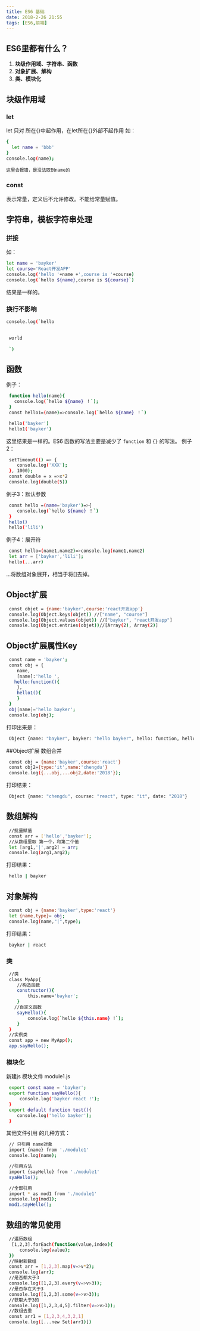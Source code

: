 ```yaml
---
title: ES6 基础
date: 2018-2-26 21:55
tags: [ES6,前端]
---
```

## ES6里都有什么？

1. **块级作用域、字符串、函数**
2. **对象扩展、解构**
3. **类、模块化**

## 块级作用域
### let
let 只对 所在{}中起作用，在let所在{}外部不起作用
如：
``` bash
{
  let name = 'bbb'
}
console.log(name);
```
`这里会报错，是没法取到name的`

### const
表示常量，定义后不允许修改。不能给常量赋值。

<!--more-->

## 字符串，模板字符串处理
### 拼接
如：
``` bash
let name = 'bayker'
let course='React开发APP'
console.log('hello '+name +',course is '+course)
console.log(`hello ${name},course is ${course}`)
```
结果是一样的。
### 换行不影响

``` bash
console.log(`hello
 

 world
 
 `)
```
## 函数
例子：
``` bash
 function hello(name){
   console.log(`hello ${name} ！`);    
 }
 const hello1=(name)=>console.log(`hello ${name} ！`)

 hello('bayker')
 hello1('bayker')
```
这里结果是一样的。ES6 函数的写法主要是减少了 `function` 和 `{}` 的写法。
例子2：
``` bash
 setTimeout(() => {
    console.log('XXX');
 }, 1000);
 const double = x =>x*2
 console.log(double(5))
```
例子3：默认参数
``` bash
 const hello =(name='bayker')=>{
    console.log(`hello ${name} ！`)
 }
 hello()
 hello('lili')
```
例子4：展开符
``` bash
 const hello=(name1,name2)=>console.log(name1,name2)
 let arr = ['bayker','lili'];
 hello(...arr)
```
...将数组对象展开，相当于将[]去掉。

## Object扩展
``` bash
 const objet = {name:'bayker',course:'react开发app'}
 console.log(Object.keys(objet)) //["name", "course"]
 console.log(Object.values(objet)) //["bayker", "react开发app"]
 console.log(Object.entries(objet))//[Array(2), Array(2)]
```
## Object扩展属性Key
``` bash
 const name = 'bayker';
 const obj = {
    name,
    [name]:'hello ',
   hello:function(){
    },
    hello1(){
    }
 }
 obj[name]='hello bayker';
 console.log(obj);
```
打印出来是：
``` bash
 Object {name: "bayker", bayker: "hello bayker", hello: function, hello1: function}
```

##Object扩展 数组合并
``` bash
 const obj = {name:'bayker',course:'react'}
 const obj2={type:'it',name:'chengdu'}
 console.log({...obj,...obj2,date:'2018'});
```
打印结果：
``` bash
 Object {name: "chengdu", course: "react", type: "it", date: "2018"}
```

## 数组解构
``` bash
 //批量赋值
 const arr = ['hello','bayker'];
 //从数组里取 第一个，和第二个值
 let [arg1,'|',arg2] = arr;
 console.log(arg1,arg2);
```
打印结果：
``` bash
 hello | bayker
```
## 对象解构
``` bash
 const obj = {name:'bayker',type:'react'}
 let {name,type}= obj;
 console.log(name,"|",type);
```
打印结果：
``` bash
 bayker | react
```
### 类
``` bash
 //类
 class MyApp{
    //构造函数
    constructor(){
        this.name='bayker';
    }
   //自定义函数
    sayHello(){
        console.log(`hello ${this.name} !`);
    }
 }
 //实例类
 const app = new MyApp();
 app.sayHello();
```


### 模块化
新建js 模块文件 module1.js
``` bash
 export const name = 'bayker';
 export function sayHello(){
     console.log('bayker react !');
 }
 export default function test(){
    console.log('hello bayker');    
 }
```
其他文件引用 的几种方式：
``` bash
 // 只引用 name对象
 import {name} from './module1'
 console.log(name);

 //引用方法
 import {sayHello} from './module1'
 syaHello();

 //全部引用
 import * as mod1 from './module1'
 console.log(mod1);
 mod1.sayHello();
```
## 数组的常见使用
``` bash
 //遍历数组
  [1,2,3].forEach(function(value,index){
     console.log(value);
 })
 //映射新数组
 const arr = [1,2,3].map(v=>v*2);
 console.log(arr);
 //是否都大于3
 console.log([1,2,3].every(v=>v>3));
 //是否存在大于3
 console.log([1,2,3].some(v=>v>3));
 //获取大于3的
 console.log([1,2,3,4,5].filter(v=>v>3));
 //数组去重
 const arr1 = [1,2,3,4,3,2,1]
 console.log([...new Set(arr1)])
```
